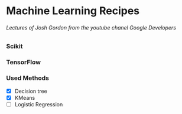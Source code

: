 # Machine Learning Recipes
###### Lectures of Josh Gordon from the youtube chanel Google Developers 


### Scikit

### TensorFlow

### Used Methods

- [X] Decision tree
- [X] KMeans
- [ ] Logistic Regression
